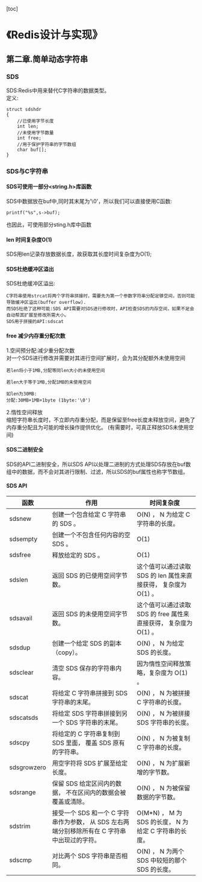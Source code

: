 [toc]
# 《Redis设计与实现》
## 第二章.简单动态字符串
### SDS
SDS:Redis中用来替代C字符串的数据类型。  
定义:
```
struct sdshdr
{
    //已使用字节长度
    int len;
    //未使用字节数量
    int free;
    //用于保护字符串的字节数组
    char buf[];
}
```

### SDS与C字符串
#### SDS可使用一部分<string.h>库函数
SDS中数据放在buf中,同时其末尾为'\0'，所以我们可以直接使用C函数:  

```
printf("%s",s->buf);
```
也因此，可使用部分sting.h库中函数
#### len 时间复杂度O(1)
SDS用len记录存放数据长度，故获取其长度时间复杂度为O(1);  
#### SDS杜绝缓冲区溢出
SDS杜绝缓冲区溢出:
```
C字符串使用strcat将两个字符串拼接时，需要先为第一个参数字符串分配足够空间，否则可能导致缓冲区溢出(buffer overflow).  
而SDS杜绝了这种可能:SDS API需要对SDS进行修改时，API检查SDS的内存空间，如果不足会自动帮其扩展至修改所需大小。
SDS用于拼接的API:sdscat
```
#### free 减少内存重分配次数
1.空间预分配:减少重分配次数  
对一个SDS进行修改并需要对其进行空间扩展时，会为其分配额外未使用空间
```
若len将小于1MB,分配等同len大小的未使用空间

若len大于等于1MB,分配1MB的未使用空间

如len为30MB:
分配:30MB+1MB+1byte (1byte:'\0')
```
2.惰性空间释放  
缩短字符串长度时，不立即内存重分配，而是保留至free长度未释放空间，避免了内存重分配且为可能的增长操作提供优化。 
(有需要时，可真正释放SDS未使用空间)
#### SDS二进制安全
SDS的API二进制安全，所以SDS API以处理二进制的方式处理SDS存放在buf数组中的数据，而不会对其进行限制、过滤，所以SDS的buf属性也称字节数组。

#### SDS API

|函数|作用|时间复杂度|
| --- | --- | --- |
sdsnew|创建一个包含给定 C 字符串的 SDS 。|O(N) ， N 为给定 C 字符串的长度。
sdsempty|创建一个不包含任何内容的空 SDS 。|O(1)
sdsfree|释放给定的 SDS 。|O(1)
sdslen|返回 SDS 的已使用空间字节数。|这个值可以通过读取 SDS 的 len 属性来直接获得， 复杂度为 O(1) 。
sdsavail|返回 SDS 的未使用空间字节数。|这个值可以通过读取 SDS 的 free 属性来直接获得， 复杂度为 O(1) 。
sdsdup|创建一个给定 SDS 的副本（copy）。|O(N) ， N 为给定 SDS 的长度。
sdsclear|清空 SDS 保存的字符串内容。|因为惰性空间释放策略，复杂度为 O(1) 。
sdscat|将给定 C 字符串拼接到 SDS 字符串的末尾。|O(N) ， N 为被拼接 C 字符串的长度。
sdscatsds|将给定 SDS 字符串拼接到另一个 SDS 字符串的末尾。|O(N) ， N 为被拼接 SDS 字符串的长度。
sdscpy|将给定的 C 字符串复制到 SDS 里面， 覆盖 SDS 原有的字符串。|O(N) ， N 为被复制 C 字符串的长度。
sdsgrowzero|用空字符将 SDS 扩展至给定长度。|O(N) ， N 为扩展新增的字节数。
sdsrange|保留 SDS 给定区间内的数据， 不在区间内的数据会被覆盖或清除。|O(N) ， N 为被保留数据的字节数。
sdstrim|接受一个 SDS 和一个 C 字符串作为参数， 从 SDS 左右两端分别移除所有在 C 字符串中出现过的字符。|O(M*N) ， M 为 SDS 的长度， N 为给定 C 字符串的长度。
sdscmp|对比两个 SDS 字符串是否相同。|O(N) ， N 为两个 SDS 中较短的那个 SDS 的长度。
